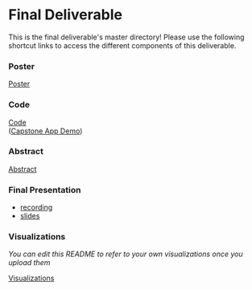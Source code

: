 # Final Deliverable
This is the final deliverable's master directory! Please use the following shortcut links to access the different components of this deliverable.

### Poster ###
[Poster]()

### Code ###
[Code](code/)<br/>
([Capstone App Demo]())

### Abstract ###
[Abstract](https://github.com/cs1951a-brown-spring-2022/rim-dj/blob/main/final_deliverable/abstract/abstract.pdf)

### Final Presentation ###
- [recording]()
- [slides](https://github.com/CS1951A-S21-Brown/PALs/blob/main/final_deliverable/)

### Visualizations ###
_You can edit this README to refer to your own visualizations once you upload them_

[Visualizations](visualizations)
